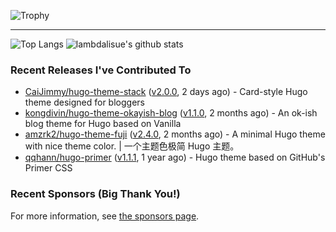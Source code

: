 ![Trophy](https://github-profile-trophy.vercel.app/?username=ress997&column=7)

---

![Top Langs](https://github-readme-stats.vercel.app/api/top-langs/?username=ress997)
![lambdalisue's github stats](https://github-readme-stats.vercel.app/api?username=ress997&show_icons=true&count_private=true&line_height=40)

### Recent Releases I've Contributed To

- [CaiJimmy/hugo-theme-stack](https://github.com/CaiJimmy/hugo-theme-stack) ([v2.0.0](https://github.com/CaiJimmy/hugo-theme-stack/releases/tag/v2.0.0), 2 days ago) - Card-style Hugo theme designed for bloggers
- [kongdivin/hugo-theme-okayish-blog](https://github.com/kongdivin/hugo-theme-okayish-blog) ([v1.1.0](https://github.com/kongdivin/hugo-theme-okayish-blog/releases/tag/v1.1.0), 2 months ago) - An ok-ish blog theme for Hugo based on Vanilla
- [amzrk2/hugo-theme-fuji](https://github.com/amzrk2/hugo-theme-fuji) ([v2.4.0](https://github.com/amzrk2/hugo-theme-fuji/releases/tag/v2.4.0), 2 months ago) - A minimal Hugo theme with nice theme color. | 一个主题色极简 Hugo 主题。
- [qqhann/hugo-primer](https://github.com/qqhann/hugo-primer) ([v1.1.1](https://github.com/qqhann/hugo-primer/releases/tag/v1.1.1), 1 year ago) - Hugo theme based on GitHub&#39;s Primer CSS

### Recent Sponsors (Big Thank You!)


For more information, see [the sponsors page](https://github.com/sponsors/ress997/).
